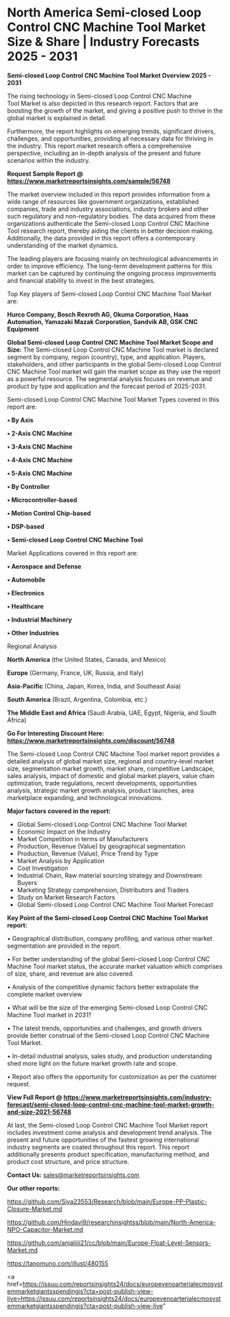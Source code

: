 # North America Semi-closed Loop Control CNC Machine Tool Market Size & Share | Industry Forecasts 2025 - 2031

<Strong> Semi-closed Loop Control CNC Machine Tool Market Overview 2025 - 2031</strong>

The rising technology in Semi-closed Loop Control CNC Machine Tool Market is also depicted in this research report. Factors that are boosting the growth of the market, and giving a positive push to thrive in the global market is explained in detail.

Furthermore, the report highlights on emerging trends, significant drivers, challenges, and opportunities, providing all necessary data for thriving in the industry. This report market research offers a comprehensive perspective, including an in-depth analysis of the present and future scenarios within the industry.

<strong>Request Sample Report @ <a href=https://www.marketreportsinsights.com/sample/56748>https://www.marketreportsinsights.com/sample/56748</a></strong>

The market overview included in this report provides information from a wide range of resources like government organizations, established companies, trade and industry associations, industry brokers and other such regulatory and non-regulatory bodies. The data acquired from these organizations authenticate the Semi-closed Loop Control CNC Machine Tool research report, thereby aiding the clients in better decision making. Additionally, the data provided in this report offers a contemporary understanding of the market dynamics.

The leading players are focusing mainly on technological advancements in order to improve efficiency. The long-term development patterns for this market can be captured by continuing the ongoing process improvements and financial stability to invest in the best strategies.

Top Key players of Semi-closed Loop Control CNC Machine Tool Market are:

<strong>Hurco Company, Bosch Rexroth AG, Okuma Corporation, Haas Automation, Yamazaki Mazak Corporation, Sandvik AB, GSK CNC Equipment</strong>

<strong><b>Global Semi-closed Loop Control CNC Machine Tool Market Scope and Size:</b></strong>
The Semi-closed Loop Control CNC Machine Tool market is declared segment by company, region (country), type, and application. Players, stakeholders, and other participants in the global Semi-closed Loop Control CNC Machine Tool market will gain the market scope as they use the report as a powerful resource. The segmental analysis focuses on revenue and product by type and application and the forecast period of 2025-2031.

Semi-closed Loop Control CNC Machine Tool Market Types covered in this report are:

<strong>• By Axis

• 2-Axis CNC Machine

• 3-Axis CNC Machine

• 4-Axis CNC Machine

• 5-Axis CNC Machine

• By Controller

• Microcontroller-based

• Motion Control Chip-based

• DSP-based

• Semi-closed Loop Control CNC Machine Tool</strong>

Market Applications covered in this report are:

<strong>• Aerospace and Defense

• Automobile

• Electronics

• Healthcare

• Industrial Machinery

• Other Industries</strong> 

Regional Analysis

<strong>North America</strong> (the United States, Canada, and Mexico)

<strong>Europe</strong> (Germany, France, UK, Russia, and Italy)

<strong>Asia-Pacific</strong> (China, Japan, Korea, India, and Southeast Asia)

<strong>South America</strong> (Brazil, Argentina, Colombia, etc.)

<strong>The Middle East and Africa</strong> (Saudi Arabia, UAE, Egypt, Nigeria, and South Africa)

<strong>Go For Interesting Discount Here: <a href=https://www.marketreportsinsights.com/discount/56748>https://www.marketreportsinsights.com/discount/56748</a></strong>

The Semi-closed Loop Control CNC Machine Tool market report provides a detailed analysis of global market size, regional and country-level market size, segmentation market growth, market share, competitive Landscape, sales analysis, impact of domestic and global market players, value chain optimization, trade regulations, recent developments, opportunities analysis, strategic market growth analysis, product launches, area marketplace expanding, and technological innovations.

<strong><b>Major factors covered in the report:</b></strong>
<ul>
  <li>Global Semi-closed Loop Control CNC Machine Tool Market </li>
  <li>Economic Impact on the Industry</li>
  <li>Market Competition in terms of Manufacturers</li>
  <li>Production, Revenue (Value) by geographical segmentation</li>
  <li>Production, Revenue (Value), Price Trend by Type</li>
  <li>Market Analysis by Application</li>
  <li>Cost Investigation</li>
  <li>Industrial Chain, Raw material sourcing strategy and Downstream Buyers</li>
  <li>Marketing Strategy comprehension, Distributors and Traders</li>
  <li>Study on Market Research Factors</li>
  <li>Global Semi-closed Loop Control CNC Machine Tool Market Forecast</li>
</ul>

<strong><b>Key Point of the Semi-closed Loop Control CNC Machine Tool Market report:</b></strong>

• Geographical distribution, company profiling, and various other market segmentation are provided in the report.

• For better understanding of the global Semi-closed Loop Control CNC Machine Tool market status, the accurate market valuation which comprises of size, share, and revenue are also covered.

• Analysis of the competitive dynamic factors better extrapolate the complete market overview

• What will be the size of the emerging Semi-closed Loop Control CNC Machine Tool market in 2031?

• The latest trends, opportunities and challenges, and growth drivers provide better construal of the Semi-closed Loop Control CNC Machine Tool Market.

• In-detail industrial analysis, sales study, and production understanding shed more light on the future market growth rate and scope.

• Report also offers the opportunity for customization as per the customer request.

<strong><b>View Full Report @ <a href=https://www.marketreportsinsights.com/industry-forecast/semi-closed-loop-control-cnc-machine-tool-market-growth-and-size-2021-56748>https://www.marketreportsinsights.com/industry-forecast/semi-closed-loop-control-cnc-machine-tool-market-growth-and-size-2021-56748</a></b></strong>


At last, the Semi-closed Loop Control CNC Machine Tool Market report includes investment come analysis and development trend analysis. The present and future opportunities of the fastest growing international industry segments are coated throughout this report. This report additionally presents product specification, manufacturing method, and product cost structure, and price structure.

<strong>Contact Us:</strong>
sales@marketreportsinsights.com

<strong>Our other reports:</strong>

<a href=https://github.com/Siya23553/Research/blob/main/Europe-PP-Plastic-Closure-Market.md>https://github.com/Siya23553/Research/blob/main/Europe-PP-Plastic-Closure-Market.md</a>

<a href=https://github.com/Hindavi9/researchinsightss/blob/main/North-America-NPO-Capacitor-Market.md>https://github.com/Hindavi9/researchinsightss/blob/main/North-America-NPO-Capacitor-Market.md</a>

<a href=https://github.com/anjaliiii21/cc/blob/main/Europe-Float-Level-Sensors-Market.md>https://github.com/anjaliiii21/cc/blob/main/Europe-Float-Level-Sensors-Market.md</a>

<a href=https://tanomuno.com/illust/480155>https://tanomuno.com/illust/480155</a>

<a href=https://issuu.com/reportsinsights24/docs/europevenoarterialecmosystemmarketgiantsspendingis?cta=post-publish-view-live>https://issuu.com/reportsinsights24/docs/europevenoarterialecmosystemmarketgiantsspendingis?cta=post-publish-view-live</a>"
